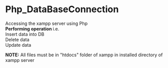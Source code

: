 # Php_DataBaseConnection
Accessing the xampp server using Php 
<br>
<b>  Performing operation </b>
i.e.
<br>
Insert data into DB
<br>
Delete data
<br>
Update data

<strong>NOTE:</strong>
All files must be in "htdocs" folder of xampp in installed directory of xampp server
